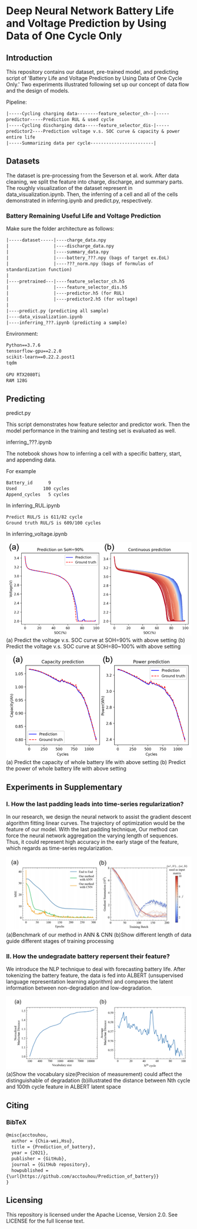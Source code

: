 # Deep Neural Network Battery Life and Voltage Prediction by Using Data of One Cycle Only

## Introduction

This repository contains our dataset, pre-trained model, and predicting script of 'Battery Life and Voltage Prediction by Using Data of One Cycle Only.' Two experiments illustrated following set up our concept of data flow and the design of models. 

Pipeline:
```
|-----Cycling charging data--------feature_selector_ch--|-----predictor-----Prediction RUL & used cycle
|-----Cycling discharging data-----feature_selector_dis-|-----predictor2----Prediction voltage v.s. SOC curve & capacity & power entire life
|-----Summarizing data per cycle------------------------|
```

## Datasets

The dataset is pre-processing from the Severson et al. work. After data cleaning, we split the feature into charge, discharge, and summary parts. The roughly visualization of the dataset represent in data_visualization.ipynb. Then, the inferring of a cell and all of the cells demonstrated in inferring.ipynb and predict.py, respectively.  


### Battery Remaining Useful Life and Voltage Prediction
Make sure the folder architecture as follows:
```
|-----dataset-----|----charge_data.npy  
|                 |----discharge_data.npy
|                 |----summary_data.npy
|                 |----battery_???.npy (bags of target ex.EoL)
|                 |----???_norm.npy (bags of formulas of standardization function)
|
|----pretrained---|----feature_selector_ch.h5
|                 |----feature_selector_dis.h5
|                 |----predictor.h5 (for RUL)
|                 |----predictor2.h5 (for voltage)
|
|----predict.py (predicting all sample)
|----data_visualization.ipynb
|----inferring_???.ipynb (predicting a sample)
```
Environment:
```
Python==3.7.6 
tensorflow-gpu==2.2.0
scikit-learn==0.22.2.post1
tqdm

GPU RTX2080Ti
RAM 128G
```
## Predicting

predict.py  

This script demonstrates how feature selector and predictor work. Then the model performance in the training and testing set is evaluated as well.

inferring_???.ipynb  

The notebook shows how to inferring a cell with a specific battery, start, and appending data.

For example  

```
Battery_id      9
Used          100 cycles
Append_cycles   5 cycles
```

In inferring_RUL.ipynb  
```
Predict RUL/S is 611/82 cycle
Ground truth RUL/S is 609/100 cycles
```
In inferring_voltage.ipynb  

![image](https://github.com/acctouhou/Prediction_of_battery/blob/main/1_Predicting/figure_voltage.PNG)
(a) Predict the voltage v.s. SOC curve at SOH=90% with above setting  (b) Predict the voltage v.s. SOC curve at SOH=80~100% with above setting

![image](https://github.com/acctouhou/Prediction_of_battery/blob/main/1_Predicting/figure_capacity.PNG)
(a) Predict the capacity of whole battery life with above setting  (b) Predict the power of whole battery life with above setting



## Experiments in Supplementary

### I. How the last padding leads into time-series regularization?

In our research, we design the neural network to assist the gradient descent algorithm fitting linear curves. The trajectory of optimization would be the feature of our model. With the last padding technique, Our method can force the neural network aggregation the varying length of sequences. Thus, it could represent high accuracy in the early stage of the feature, which regards as time-series regularization.

![image](https://github.com/acctouhou/Prediction_of_battery/blob/main/2_Experiment1/figure1.png)
(a)Benchmark of our method in ANN & CNN (b)Show different length of data guide different stages of training processing

### II. How the undegradate battery repersent their feature?

We introduce the NLP technique to deal with forecasting battery life. After tokenizing the battery feature, the data is fed into ALBERT (unsupervised language representation learning algorithm) and compares the latent information between non-degradation and low-degradation.

![image](https://github.com/acctouhou/Prediction_of_battery/blob/main/3_Experiment2/figure2.png)
(a)Show the vocabulary size(Precision of measurement) could affect the distinguishable of degradation (b)illustrated the distance between Nth cycle and 100th cycle feature in ALBERT latent space




## Citing

### BibTeX

```
@misc{acctouhou,
  author = {Chia-wei,Hsu},
  title = {Prediction_of_battery},
  year = {2021},
  publisher = {GitHub},
  journal = {GitHub repository},
  howpublished = {\url{https://github.com/acctouhou/Prediction_of_battery}}
}
```
## Licensing

This repository is licensed under the Apache License, Version 2.0. See LICENSE for the full license text.
